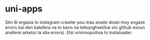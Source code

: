 # uni-apps

Stin 6i ergasia to instagram crawler pou mas eixate dosei moy evgaze errors kai den katafera na to kano na leitoyrghsei(kai sto github exoun anaferei arketoi ta idia errors).
Etsi xrisimopoihsa to instaloader.
